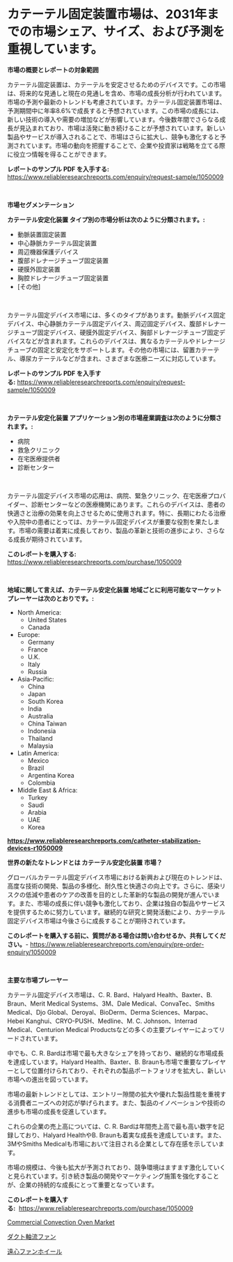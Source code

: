 <p><h1>カテーテル固定装置市場は、2031年までの市場シェア、サイズ、および予測を重視しています。</h1></p><p><strong>市場の概要とレポートの対象範囲</strong></p>
<p><p>カテーテル固定装置は、カテーテルを安定させるためのデバイスです。この市場は、将来的な見通しと現在の見通しを含め、市場の成長分析が行われています。市場の予測や最新のトレンドも考慮されています。カテーテル固定装置市場は、予測期間中に年率8.6%で成長すると予想されています。この市場の成長には、新しい技術の導入や需要の増加などが影響しています。今後数年間でさらなる成長が見込まれており、市場は活発に動き続けることが予想されています。新しい製品やサービスが導入されることで、市場はさらに拡大し、競争も激化すると予測されています。市場の動向を把握することで、企業や投資家は戦略を立てる際に役立つ情報を得ることができます。</p></p>
<p><strong>レポートのサンプル PDF を入手する:</strong> <a href="https://www.reliableresearchreports.com/enquiry/request-sample/1050009">https://www.reliableresearchreports.com/enquiry/request-sample/1050009</a></p>
<p>&nbsp;</p>
<p><strong>市場セグメンテーション</strong></p>
<p><strong>カテーテル安定化装置 タイプ別の市場分析は次のように分類されます。:</strong></p>
<p><ul><li>動脈装置固定装置</li><li>中心静脈カテーテル固定装置</li><li>周辺機器保護デバイス</li><li>腹部ドレナージチューブ固定装置</li><li>硬膜外固定装置</li><li>胸腔ドレナージチューブ固定装置</li><li>[その他]</li></ul></p>
<p>&nbsp;</p>
<p><p>カテーテル固定デバイス市場には、多くのタイプがあります。動脈デバイス固定デバイス、中心静脈カテーテル固定デバイス、周辺固定デバイス、腹部ドレナージチューブ固定デバイス、硬膜外固定デバイス、胸部ドレナージチューブ固定デバイスなどが含まれます。これらのデバイスは、異なるカテーテルやドレナージチューブの固定と安定化をサポートします。その他の市場には、留置カテーテル、導尿カテーテルなどが含まれ、さまざまな医療ニーズに対応しています。</p></p>
<p><strong>レポートのサンプル PDF を入手する:</strong>&nbsp;<a href="https://www.reliableresearchreports.com/enquiry/request-sample/1050009">https://www.reliableresearchreports.com/enquiry/request-sample/1050009</a></p>
<p>&nbsp;</p>
<p><strong> カテーテル安定化装置 アプリケーション別の市場産業調査は次のように分類されます。:</strong></p>
<p><ul><li>病院</li><li>救急クリニック</li><li>在宅医療提供者</li><li>診断センター</li></ul></p>
<p>&nbsp;</p>
<p><p>カテーテル固定デバイス市場の応用は、病院、緊急クリニック、在宅医療プロバイダー、診断センターなどの医療機関にあります。これらのデバイスは、患者の快適さと治療の効果を向上させるために使用されます。特に、長期にわたる治療や入院中の患者にとっては、カテーテル固定デバイスが重要な役割を果たします。市場の需要は着実に成長しており、製品の革新と技術の進歩により、さらなる成長が期待されています。</p></p>
<p><strong>このレポートを購入する:</strong>&nbsp; <a href="https://www.reliableresearchreports.com/purchase/1050009">https://www.reliableresearchreports.com/purchase/1050009</a></p>
<p>&nbsp;</p>
<p><strong>地域に関して言えば、カテーテル安定化装置 地域ごとに利用可能なマーケットプレーヤーは次のとおりです。:</strong></p>
<p><ul>
    <li>
        North America:
        <ul>
            <li>United States</li>
            <li>Canada</li>
        </ul>
    </li>
    <li>
        Europe:
        <ul>
            <li>Germany</li>
            <li>France</li>
            <li>U.K.</li>
            <li>Italy</li>
            <li>Russia</li>
        </ul>
    </li>
    <li>
        Asia-Pacific:
        <ul>
            <li>China</li>
            <li>Japan</li>
            <li>South Korea</li>
            <li>India</li>
            <li>Australia</li>
            <li>China Taiwan</li>
            <li>Indonesia</li>
            <li>Thailand</li>
            <li>Malaysia</li>
        </ul>
    </li>
    <li>
        Latin America:
        <ul>
            <li>Mexico</li>
            <li>Brazil</li>
            <li>Argentina Korea</li>
            <li>Colombia</li>
        </ul>
    </li>
    <li>
        Middle East & Africa:
        <ul>
            <li>Turkey</li>
            <li>Saudi</li>
            <li>Arabia</li>
            <li>UAE</li>
            <li>Korea</li>
        </ul>
    </li>
    </ul></p>
<p><strong><a href="https://www.reliableresearchreports.com/catheter-stabilization-devices-r1050009">https://www.reliableresearchreports.com/catheter-stabilization-devices-r1050009</a></strong>&nbsp;</p>
<p><strong>世界の新たなトレンドとは カテーテル安定化装置 市場？</strong></p>
<p><p>グローバルカテーテル固定デバイス市場における新興および現在のトレンドは、高度な技術の開発、製品の多様化、耐久性と快適さの向上です。さらに、感染リスクの低減や患者のケアの改善を目的とした革新的な製品の開発が進んでいます。また、市場の成長に伴い競争も激化しており、企業は独自の製品やサービスを提供するために努力しています。継続的な研究と開発活動により、カテーテル固定デバイス市場は今後さらに成長することが期待されています。</p></p>
<p><strong>このレポートを購入する前に、質問がある場合は問い合わせるか、共有してください。</strong>- <a href="https://www.reliableresearchreports.com/enquiry/pre-order-enquiry/1050009">https://www.reliableresearchreports.com/enquiry/pre-order-enquiry/1050009</a></p>
<p>&nbsp;</p>
<p><strong>主要な市場プレーヤー</strong></p>
<p><p>カテーテル固定デバイス市場は、C. R. Bard、Halyard Health、Baxter、B. Braun、Merit Medical Systems、3M、Dale Medical、ConvaTec、Smiths Medical、Djo Global、Deroyal、BioDerm、Derma Sciences、Marpac、Hebei Kanghui、CRYO-PUSH、Medline、M. C. Johnson、Interrad Medical、Centurion Medical Productsなどの多くの主要プレイヤーによってリードされています。</p><p>中でも、C. R. Bardは市場で最も大きなシェアを持っており、継続的な市場成長を達成しています。Halyard Health、Baxter、B. Braunも市場で重要なプレイヤーとして位置付けられており、それぞれの製品ポートフォリオを拡大し、新しい市場への進出を図っています。</p><p>市場の最新トレンドとしては、エントリー隙間の拡大や優れた製品性能を重視する消費者ニーズへの対応が挙げられます。また、製品のイノベーションや技術の進歩も市場の成長を促進しています。</p><p>これらの企業の売上高については、C. R. Bardは年間売上高で最も高い数字を記録しており、Halyard HealthやB. Braunも着実な成長を達成しています。また、3MやSmiths Medicalも市場において注目される企業として存在感を示しています。</p><p>市場の規模は、今後も拡大が予測されており、競争環境はますます激化していくと見られています。引き続き製品の開発やマーケティング施策を強化することが、企業の持続的な成長にとって重要となっています。</p></p>
<p><strong>このレポートを購入する:</strong>&nbsp;&nbsp;<a href="https://www.reliableresearchreports.com/purchase/1050009">https://www.reliableresearchreports.com/purchase/1050009</a></p>
<p><p><a href="https://github.com/kathiaseamanalvaradovlprc2h/Market-Research-Report-List-2/blob/main/commercial-convection-oven-market.md">Commercial Convection Oven Market</a></p><p><a href="https://github.com/MosesSpinka1914/Market-Research-Report-List-1/blob/main/628226730706.md">ダクト軸流ファン</a></p><p><a href="https://github.com/bevdtkn4419963/Market-Research-Report-List-1/blob/main/881550130705.md">遠心ファンホイール</a></p></p>
